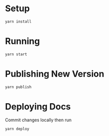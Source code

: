 # Setup

```sh
yarn install
```

# Running

```sh
yarn start
```

# Publishing New Version

```sh
yarn publish
```

# Deploying Docs

Commit changes locally then run

```sh
yarn deploy
```
